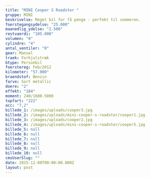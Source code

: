 ```yaml
---
title: "MINI Cooper S Roadster "
gruppe: MINI
beskrivelse: Meget bil for få penge - perfekt til sommeren.
foerstegangsydelse: "25.000"
maanedlig_ydelse: "2.500"
restvaerdi: "105.000"
volumen: "0"
cylindre: "4"
antal_ventiler: "0"
gear: Manual
traek: Forhjulstræk
btype: Personbil
foerstereg: Feb/2012
kilometer: "57.000"
braendstof: Benzin
farve: Sort metallic
doere: "2"
effekt: "184"
moment: 240/1600-5000
topfart: "222"
acc: "7,2"
billede_1: /images/uploads/cooper3.jpg
billede_2: /images/uploads/mini-cooper-s-roadster/cooper1.jpg
billede_3: /images/uploads/cooper2.jpg
billede_4: /images/uploads/mini-cooper-s-roadster/cooper5.jpg
billede_5: null
billede_6: null
billede_7: null
billede_8: null
billede_9: null
billede_10: null
cmsUserSlug: ""
date: 2015-12-08T00:00:00.000Z
layout: post
---
```


